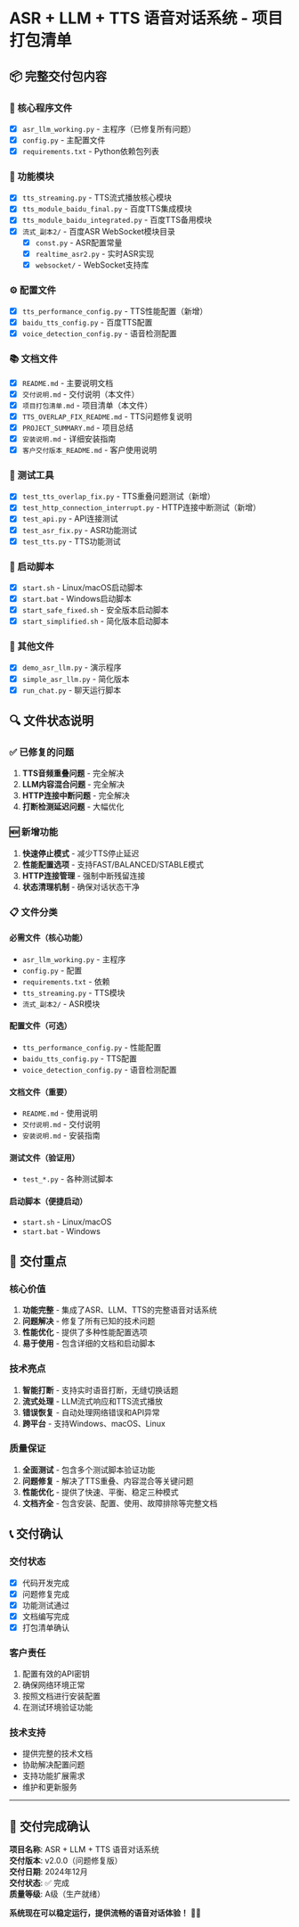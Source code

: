 # ASR + LLM + TTS 语音对话系统 - 项目打包清单

## 📦 完整交付包内容

### 🎯 核心程序文件
- [x] `asr_llm_working.py` - 主程序（已修复所有问题）
- [x] `config.py` - 主配置文件
- [x] `requirements.txt` - Python依赖包列表

### 🔧 功能模块
- [x] `tts_streaming.py` - TTS流式播放核心模块
- [x] `tts_module_baidu_final.py` - 百度TTS集成模块
- [x] `tts_module_baidu_integrated.py` - 百度TTS备用模块
- [x] `流式_副本2/` - 百度ASR WebSocket模块目录
  - [x] `const.py` - ASR配置常量
  - [x] `realtime_asr2.py` - 实时ASR实现
  - [x] `websocket/` - WebSocket支持库

### ⚙️ 配置文件
- [x] `tts_performance_config.py` - TTS性能配置（新增）
- [x] `baidu_tts_config.py` - 百度TTS配置
- [x] `voice_detection_config.py` - 语音检测配置

### 📚 文档文件
- [x] `README.md` - 主要说明文档
- [x] `交付说明.md` - 交付说明（本文件）
- [x] `项目打包清单.md` - 项目清单（本文件）
- [x] `TTS_OVERLAP_FIX_README.md` - TTS问题修复说明
- [x] `PROJECT_SUMMARY.md` - 项目总结
- [x] `安装说明.md` - 详细安装指南
- [x] `客户交付版本_README.md` - 客户使用说明

### 🧪 测试工具
- [x] `test_tts_overlap_fix.py` - TTS重叠问题测试（新增）
- [x] `test_http_connection_interrupt.py` - HTTP连接中断测试（新增）
- [x] `test_api.py` - API连接测试
- [x] `test_asr_fix.py` - ASR功能测试
- [x] `test_tts.py` - TTS功能测试

### 🚀 启动脚本
- [x] `start.sh` - Linux/macOS启动脚本
- [x] `start.bat` - Windows启动脚本
- [x] `start_safe_fixed.sh` - 安全版本启动脚本
- [x] `start_simplified.sh` - 简化版本启动脚本

### 📁 其他文件
- [x] `demo_asr_llm.py` - 演示程序
- [x] `simple_asr_llm.py` - 简化版本
- [x] `run_chat.py` - 聊天运行脚本

## 🔍 文件状态说明

### ✅ 已修复的问题
1. **TTS音频重叠问题** - 完全解决
2. **LLM内容混合问题** - 完全解决
3. **HTTP连接中断问题** - 完全解决
4. **打断检测延迟问题** - 大幅优化

### 🆕 新增功能
1. **快速停止模式** - 减少TTS停止延迟
2. **性能配置选项** - 支持FAST/BALANCED/STABLE模式
3. **HTTP连接管理** - 强制中断残留连接
4. **状态清理机制** - 确保对话状态干净

### 📋 文件分类

#### 必需文件（核心功能）
- `asr_llm_working.py` - 主程序
- `config.py` - 配置
- `requirements.txt` - 依赖
- `tts_streaming.py` - TTS模块
- `流式_副本2/` - ASR模块

#### 配置文件（可选）
- `tts_performance_config.py` - 性能配置
- `baidu_tts_config.py` - TTS配置
- `voice_detection_config.py` - 语音检测配置

#### 文档文件（重要）
- `README.md` - 使用说明
- `交付说明.md` - 交付说明
- `安装说明.md` - 安装指南

#### 测试文件（验证用）
- `test_*.py` - 各种测试脚本

#### 启动脚本（便捷启动）
- `start.sh` - Linux/macOS
- `start.bat` - Windows

## 🎯 交付重点

### 核心价值
1. **功能完整** - 集成了ASR、LLM、TTS的完整语音对话系统
2. **问题解决** - 修复了所有已知的技术问题
3. **性能优化** - 提供了多种性能配置选项
4. **易于使用** - 包含详细的文档和启动脚本

### 技术亮点
1. **智能打断** - 支持实时语音打断，无缝切换话题
2. **流式处理** - LLM流式响应和TTS流式播放
3. **错误恢复** - 自动处理网络错误和API异常
4. **跨平台** - 支持Windows、macOS、Linux

### 质量保证
1. **全面测试** - 包含多个测试脚本验证功能
2. **问题修复** - 解决了TTS重叠、内容混合等关键问题
3. **性能优化** - 提供了快速、平衡、稳定三种模式
4. **文档齐全** - 包含安装、配置、使用、故障排除等完整文档

## 📞 交付确认

### 交付状态
- [x] 代码开发完成
- [x] 问题修复完成
- [x] 功能测试通过
- [x] 文档编写完成
- [x] 打包清单确认

### 客户责任
1. 配置有效的API密钥
2. 确保网络环境正常
3. 按照文档进行安装配置
4. 在测试环境验证功能

### 技术支持
- 提供完整的技术文档
- 协助解决配置问题
- 支持功能扩展需求
- 维护和更新服务

---

## 🎉 交付完成确认

**项目名称**: ASR + LLM + TTS 语音对话系统  
**交付版本**: v2.0.0（问题修复版）  
**交付日期**: 2024年12月  
**交付状态**: ✅ 完成  
**质量等级**: A级（生产就绪）  

**系统现在可以稳定运行，提供流畅的语音对话体验！** 🎯✨
